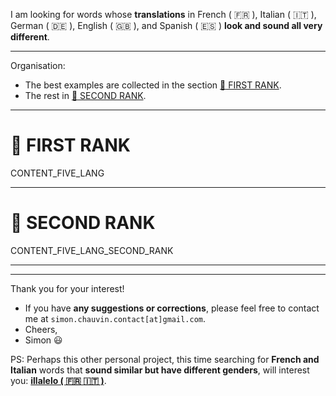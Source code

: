 I am looking for words whose **translations** in French ( :fr: ), Italian ( :it: ), German ( :de: ), English ( :uk: ), and Spanish ( :es: ) **look and sound all very different**.

---

Organisation:
- The best examples are collected in the section [:1st_place_medal: FIRST RANK](#1st_place_medal-first-rank).
- The rest in [:2nd_place_medal: SECOND RANK](#2nd_place_medal-second-rank).

---

# :1st_place_medal: FIRST RANK

CONTENT_FIVE_LANG

---

# :2nd_place_medal: SECOND RANK

CONTENT_FIVE_LANG_SECOND_RANK

---
---

Thank you for your interest!
- If you have **any suggestions or corrections**, please feel free to contact me at `simon.chauvin.contact[at]gmail.com`.
- Cheers,
- Simon :smiley:

PS: Perhaps this other personal project, this time searching for **French and Italian** words that **sound similar but have different genders**, will interest you: **[illalelo ( :fr: :it: )](https://github.com/chauvinSimon/illalelo/blob/main/README.md)**.
